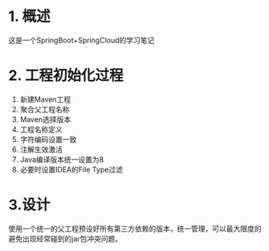 # 1. 概述
这是一个SpringBoot+SpringCloud的学习笔记

# 2. 工程初始化过程
1. 新建Maven工程
2. 聚合父工程名称
3. Maven选择版本
4. 工程名称定义
5. 字符编码设置一致
6. 注解生效激活
7. Java编译版本统一设置为8
8. 必要时设置IDEA的File Type过滤

# 3.设计
使用一个统一的父工程预设好所有第三方依赖的版本，统一管理，可以最大限度的避免出现经常碰到的jar包冲突问题。